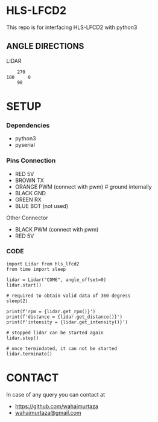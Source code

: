 # HLS-LFCD2 

This repo is for interfacing HLS-LFCD2 with python3 


##  ANGLE DIRECTIONS
		
LIDAR
		
		270
	180		0
		90


# SETUP

### Dependencies
* python3
* pyserial

### Pins Connection
* RED       5V
* BROWN     TX
* ORANGE    PWM     (connect with pwm) # ground internally
* BLACK     GND
* GREEN     RX
* BLUE      BOT     (not used)

Other Connector
* BLACK     PWM     (connect with pwm)
* RED       5V

### CODE
```
import Lidar from hls_lfcd2
from time import sleep

lidar = Lidar("COM6", angle_offset=0)
lidar.start()

# required to obtain valid data of 360 degress
sleep(2)

print(f'rpm = {lidar.get_rpm()}')
print(f'distance = {lidar.get_distance()}')
print(f'intensity = {lidar.get_intensity()}')

# stopped lidar can be started again
lidar.stop()

# once termindated, it can not be started
lidar.terminate()

```

# CONTACT
In case of any query you can contact at

* https://github.com/wahajmurtaza
* wahajmurtaza@gmail.com
